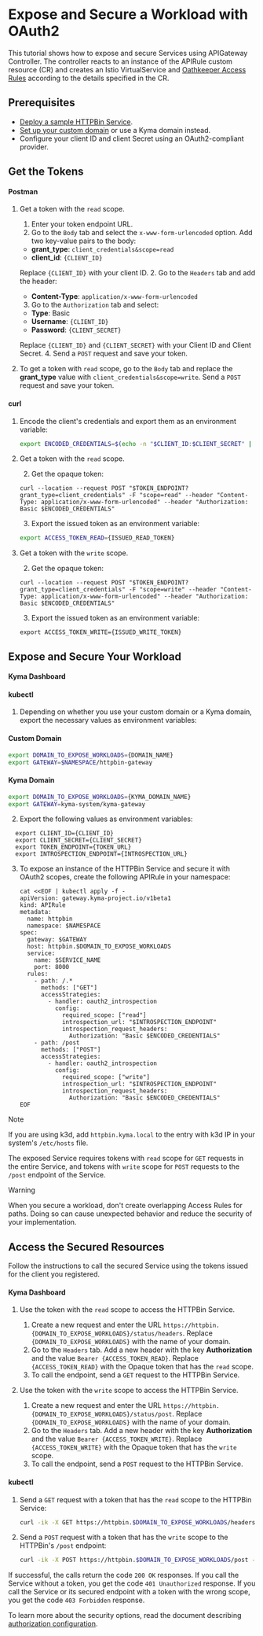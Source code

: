# Expose and Secure a Workload with OAuth2

This tutorial shows how to expose and secure Services using APIGateway Controller. The controller reacts to an instance of the APIRule custom resource (CR) and creates an Istio VirtualService and [Oathkeeper Access Rules](https://www.ory.sh/docs/oathkeeper/api-access-rules) according to the details specified in the CR.

## Prerequisites

* [Deploy a sample HTTPBin Service](../01-00-create-workload.md).
* [Set up your custom domain](../01-10-setup-custom-domain-for-workload.md) or use a Kyma domain instead.
* Configure your client ID and client Secret using an OAuth2-compliant provider.

## Get the Tokens
<!-- tabs:start -->
#### **Postman**

1. Get a token with the `read` scope.
    1. Enter your token endpoint URL.
    2. Go to the `Body` tab and select the `x-www-form-urlencoded` option. Add two key-value pairs to the body:
      - **grant_type**: `client_credentials&scope=read`
      - **client_id**: `{CLIENT_ID}`
      
      Replace `{CLIENT_ID}` with your client ID.
    2. Go to the `Headers` tab and add the header:
      - **Content-Type**: `application/x-www-form-urlencoded`
    3. Go to the `Authorization` tab and select:
      - **Type**: Basic
      - **Username**: `{CLIENT_ID}`
      - **Password**: `{CLIENT_SECRET}`
      
      Replace `{CLIENT_ID}` and `{CLIENT_SECRET}` with your Client ID and Client Secret.
    4. Send a `POST` request and save your token.
2. To get a token with `read` scope, go to the `Body` tab and replace the **grant_type** value with `client_credentials&scope=write`. Send a `POST` request and save your token.


#### **curl**

1. Encode the client's credentials and export them as an environment variable:
   
    ```bash
    export ENCODED_CREDENTIALS=$(echo -n "$CLIENT_ID:$CLIENT_SECRET" | base64)
    ```

2. Get a token with the `read` scope.
  
    2. Get the opaque token:
      ```shell
      curl --location --request POST "$TOKEN_ENDPOINT?grant_type=client_credentials" -F "scope=read" --header "Content-Type: application/x-www-form-urlencoded" --header "Authorization: Basic $ENCODED_CREDENTIALS"
      ```
    3. Export the issued token as an environment variable:
      ```bash
      export ACCESS_TOKEN_READ={ISSUED_READ_TOKEN}
      ```
3. Get a token with the `write` scope.  

    2. Get the opaque token:
      ```shell
      curl --location --request POST "$TOKEN_ENDPOINT?grant_type=client_credentials" -F "scope=write" --header "Content-Type: application/x-www-form-urlencoded" --header "Authorization: Basic $ENCODED_CREDENTIALS"
      ```
    3. Export the issued token as an environment variable:
      ```shell
      export ACCESS_TOKEN_WRITE={ISSUED_WRITE_TOKEN}
      ```
    <!-- tabs:end -->


## Expose and Secure Your Workload
<!-- tabs:start -->
#### **Kyma Dashboard**



#### **kubectl**

1. Depending on whether you use your custom domain or a Kyma domain, export the necessary values as environment variables:
  
  <!-- tabs:start -->
  #### **Custom Domain**
      
  ```bash
  export DOMAIN_TO_EXPOSE_WORKLOADS={DOMAIN_NAME}
  export GATEWAY=$NAMESPACE/httpbin-gateway
  ```
  #### **Kyma Domain**

  ```bash
  export DOMAIN_TO_EXPOSE_WORKLOADS={KYMA_DOMAIN_NAME}
  export GATEWAY=kyma-system/kyma-gateway
  ```
  <!-- tabs:end -->

2. Export the following values as environment variables:
  
  ```shell
    export CLIENT_ID={CLIENT_ID}
    export CLIENT_SECRET={CLIENT_SECRET}
    export TOKEN_ENDPOINT={TOKEN_URL}
    export INTROSPECTION_ENDPOINT={INTROSPECTION_URL}
   ```

3. To expose an instance of the HTTPBin Service and secure it with OAuth2 scopes, create the following APIRule in your namespace:

    ```shell
    cat <<EOF | kubectl apply -f -
    apiVersion: gateway.kyma-project.io/v1beta1
    kind: APIRule
    metadata:
      name: httpbin
      namespace: $NAMESPACE
    spec:
      gateway: $GATEWAY
      host: httpbin.$DOMAIN_TO_EXPOSE_WORKLOADS
      service:
        name: $SERVICE_NAME
        port: 8000
      rules:
        - path: /.*
          methods: ["GET"]
          accessStrategies:
            - handler: oauth2_introspection
              config:
                required_scope: ["read"]
                introspection_url: "$INTROSPECTION_ENDPOINT"
                introspection_request_headers:
                  Authorization: "Basic $ENCODED_CREDENTIALS"
        - path: /post
          methods: ["POST"]
          accessStrategies:
            - handler: oauth2_introspection
              config:
                required_scope: ["write"]
                introspection_url: "$INTROSPECTION_ENDPOINT"
                introspection_request_headers:
                  Authorization: "Basic $ENCODED_CREDENTIALS"
    EOF
    ```
<!-- tabs:end -->

> [!NOTE]
>  If you are using k3d, add `httpbin.kyma.local` to the entry with k3d IP in your system's `/etc/hosts` file.

The exposed Service requires tokens with `read` scope for `GET` requests in the entire Service, and tokens with `write` scope for `POST` requests to the `/post` endpoint of the Service.

  
> [!WARNING]
>  When you secure a workload, don't create overlapping Access Rules for paths. Doing so can cause unexpected behavior and reduce the security of your implementation.

## Access the Secured Resources

Follow the instructions to call the secured Service using the tokens issued for the client you registered.

<!-- tabs:start -->
#### **Kyma Dashboard**
1. Use the token with the `read` scope to access the HTTPBin Service.
    1. Create a new request and enter the URL `https://httpbin.{DOMAIN_TO_EXPOSE_WORKLOADS}/status/headers`. Replace `{DOMAIN_TO_EXPOSE_WORKLOADS}` with the name of your domain. 
    2. Go to the `Headers` tab. Add a new header with the key **Authorization** and the value `Bearer {ACCESS_TOKEN_READ}`. Replace `{ACCESS_TOKEN_READ}` with the Opaque token that has the `read` scope.
    4. To call the endpoint, send a `GET` request to the HTTPBin Service. 


2. Use the token with the `write` scope to access the HTTPBin Service.
    1. Create a new request and enter the URL `https://httpbin.{DOMAIN_TO_EXPOSE_WORKLOADS}/status/post`. Replace `{DOMAIN_TO_EXPOSE_WORKLOADS}` with the name of your domain. 
    2. Go to the `Headers` tab. Add a new header with the key **Authorization** and the value `Bearer {ACCESS_TOKEN_WRITE}`. Replace `{ACCESS_TOKEN_WRITE}` with the Opaque token that has the `write` scope.
    4. To call the endpoint, send a `POST` request to the HTTPBin Service. 

#### **kubectl**

1. Send a `GET` request with a token that has the `read` scope to the HTTPBin Service:

    ```bash
    curl -ik -X GET https://httpbin.$DOMAIN_TO_EXPOSE_WORKLOADS/headers -H "Authorization: Bearer $ACCESS_TOKEN_READ"
    ```

2. Send a `POST` request with a token that has the `write` scope to the HTTPBin's `/post` endpoint:

    ```bash
    curl -ik -X POST https://httpbin.$DOMAIN_TO_EXPOSE_WORKLOADS/post -d "test data" -H "Authorization: Bearer $ACCESS_TOKEN_WRITE"
    ```
<!-- tabs:end -->

If successful, the calls return the code `200 OK` responses. If you call the Service without a token, you get the code `401 Unauthorized` response. If you call the Service or its secured endpoint with a token with the wrong scope, you get the code `403 Forbidden` response.

To learn more about the security options, read the document describing [authorization configuration](../../custom-resources/apirule/04-50-apirule-authorizations.md).
